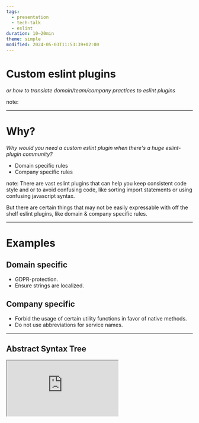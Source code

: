 ```yaml
---
tags:
  - presentation
  - tech-talk
  - eslint
duration: 10–20min
theme: simple
modified: 2024-05-03T11:53:39+02:00
---
```


# Custom eslint plugins

_or how to translate domain/team/company practices to eslint plugins_

note: 

---

# Why?

_Why would you need a custom eslint plugin when there's a huge eslint-plugin community?_
+ Domain specific rules
+ Company specific rules

note:
There are vast eslint plugins that can help you keep consistent code style and or to avoid confusing code, like sorting import statements or using confusing javascript syntax.

But there are certain things that may not be easily expressable with off the shelf eslint plugins, like domain & company specific rules.

---

<!-- .slide: style="text-align: left;" -->

# Examples

## Domain specific <!-- element class="fragment" data-fragment-index="0" --> 
+ GDPR-protection.
+ Ensure strings are localized.

## Company specific <!-- element class="fragment" data-fragment-index="3" --> 
+ Forbid the usage of certain utility functions in favor of native methods.
+ Do not use abbreviations for service names.

---

## Abstract Syntax Tree

<iframe src="https://astexplorer.net/" />

---

# Demo!